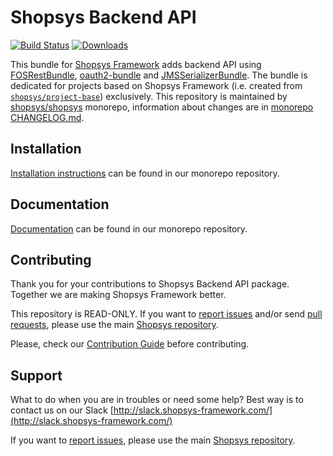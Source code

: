 # Shopsys Backend API

[![Build Status](https://travis-ci.org/shopsys/backend-api.svg?branch=master)](https://travis-ci.org/shopsys/backend-api)
[![Downloads](https://img.shields.io/packagist/dt/shopsys/backend-api.svg)](https://packagist.org/packages/shopsys/backend-api)

This bundle for [Shopsys Framework](https://www.shopsys.com) adds backend API using [FOSRestBundle](https://github.com/FriendsOfSymfony/FOSRestBundle), [oauth2-bundle](https://github.com/trikoder/oauth2-bundle) and [JMSSerializerBundle](https://github.com/schmittjoh/JMSSerializerBundle).
The bundle is dedicated for projects based on Shopsys Framework (i.e. created from [`shopsys/project-base`](https://github.com/shopsys/project-base)) exclusively.
This repository is maintained by [shopsys/shopsys] monorepo, information about changes are in [monorepo CHANGELOG.md](https://github.com/shopsys/shopsys/blob/master/CHANGELOG.md).

## Installation
[Installation instructions](https://github.com/shopsys/shopsys/blob/8.0/docs/backend-api/backend-api-installation.md) can be found in our monorepo repository.

## Documentation
[Documentation](https://github.com/shopsys/shopsys/blob/8.0/docs/backend-api/introduction-to-backend-api.md) can be found in our monorepo repository.

## Contributing
Thank you for your contributions to Shopsys Backend API package.
Together we are making Shopsys Framework better.

This repository is READ-ONLY.
If you want to [report issues](https://github.com/shopsys/shopsys/issues/new) and/or send [pull requests](https://github.com/shopsys/shopsys/compare),
please use the main [Shopsys repository](https://github.com/shopsys/shopsys).

Please, check our [Contribution Guide](https://github.com/shopsys/shopsys/blob/master/CONTRIBUTING.md) before contributing.

## Support
What to do when you are in troubles or need some help? Best way is to contact us on our Slack [http://slack.shopsys-framework.com/](http://slack.shopsys-framework.com/)

If you want to [report issues](https://github.com/shopsys/shopsys/issues/new), please use the main [Shopsys repository](https://github.com/shopsys/shopsys).

[shopsys/shopsys]:(https://github.com/shopsys/shopsys)
